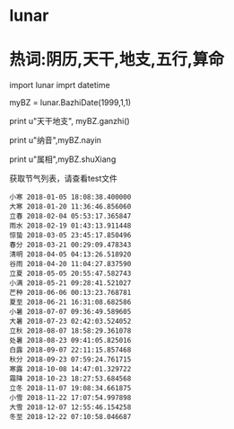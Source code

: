 lunar
=====

# 热词:阴历,天干,地支,五行,算命

import lunar
imprt datetime

myBZ = lunar.BazhiDate(1999,1,1)

print u"天干地支", myBZ.ganzhi()

print u"纳音",myBZ.nayin

print u"属相",myBZ.shuXiang

获取节气列表，请查看test文件

````
小寒 2018-01-05 18:08:38.400000
大寒 2018-01-20 11:36:46.856060
立春 2018-02-04 05:53:17.365847
雨水 2018-02-19 01:43:13.911448
惊蛰 2018-03-05 23:45:17.850496
春分 2018-03-21 00:29:09.478343
清明 2018-04-05 04:13:26.518920
谷雨 2018-04-20 11:04:27.837590
立夏 2018-05-05 20:55:47.582743
小满 2018-05-21 09:28:41.521027
芒种 2018-06-06 00:13:23.768781
夏至 2018-06-21 16:31:08.682586
小暑 2018-07-07 09:36:49.589605
大暑 2018-07-23 02:42:03.524052
立秋 2018-08-07 18:58:29.361078
处暑 2018-08-23 09:41:05.825016
白露 2018-09-07 22:11:15.857468
秋分 2018-09-23 07:59:24.761715
寒露 2018-10-08 14:47:01.329722
霜降 2018-10-23 18:27:53.684568
立冬 2018-11-07 19:08:34.661875
小雪 2018-11-22 17:07:54.997898
大雪 2018-12-07 12:55:46.154258
冬至 2018-12-22 07:10:58.046687
````

